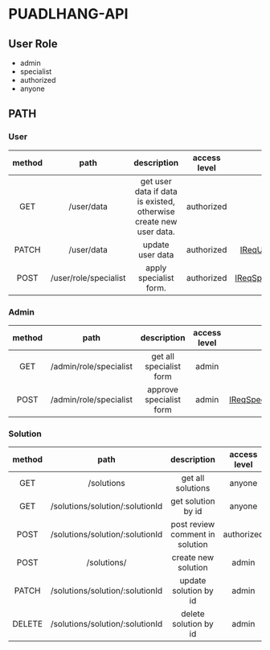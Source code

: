 # PUADLHANG-API

## User Role

- admin
- specialist
- authorized
- anyone

## PATH

### User

| method |         path          |                            description                            | access level |                    req body                    |               res body                |
| :----: | :-------------------: | :---------------------------------------------------------------: | :----------: | :--------------------------------------------: | :-----------------------------------: |
|  GET   |      /user/data       | get user data if data is existed, otherwise create new user data. |  authorized  |                      null                      | [IResUserDTO](./src/types/dto.ts#L19) |
| PATCH  |      /user/data       |                         update user data                          |  authorized  |  [IReqUpdateUserDTO](./src/types/dto.ts#L30)   | [IMessageDTO](./src/types/dto.ts#L33) |
|  POST  | /user/role/specialist |                      apply specialist form.                       |  authorized  | [IReqSpecialistFormDTO](./src/types/dto.ts#L4) | [IMessageDTO](./src/types/dto.ts#L33) |

### Admin

| method |          path          |       description       | access level |                      req body                       |                    res body                     |
| :----: | :--------------------: | :---------------------: | :----------: | :-------------------------------------------------: | :---------------------------------------------: |
|  GET   | /admin/role/specialist | get all specialist form |    admin     |                        null                         | [IResSpecialistFormDTO](./src/types/dto.ts#L13) |
|  POST  | /admin/role/specialist | approve specialist form |    admin     | [IReqSpecialistApprovedDTO](./src/types/dto.ts#L19) |      [IMessageDTO](./src/types/dto.ts#L33)      |

### Solution

| method |              path               |           description           | access level |                   req body                   |                    res body                    |
| :----: | :-----------------------------: | :-----------------------------: | :----------: | :------------------------------------------: | :--------------------------------------------: |
|  GET   |           /solutions            |        get all solutions        |    anyone    |                     null                     | [IResSolutionsDTO\[\]](./src/types/dto.ts#L56) |
|  GET   | /solutions/solution/:solutionId |       get solution by id        |    anyone    |                     null                     |   [IResSolutionDTO](./src/types/dto.ts#L60)    |
|  POST  | /solutions/solution/:solutionId | post review comment in solution |  authorized  |    [IReqComment](./src/types/dto.ts#L50)     |     [IMessageDTO](./src/types/dto.ts#L33)      |
|  POST  |           /solutions/           |       create new solution       |    admin     | [ICreateSolutionDTO](./src/types/dto.ts#L36) |     [IMessageDTO](./src/types/dto.ts#L33)      |
| PATCH  | /solutions/solution/:solutionId |      update solution by id      |    admin     | [IUpdateSolutionDTO](./src/types/dto.ts#L47) |     [IMessageDTO](./src/types/dto.ts#L33)      |
| DELETE | /solutions/solution/:solutionId |      delete solution by id      |    admin     |                     null                     |     [IMessageDTO](./src/types/dto.ts#L33)      |
